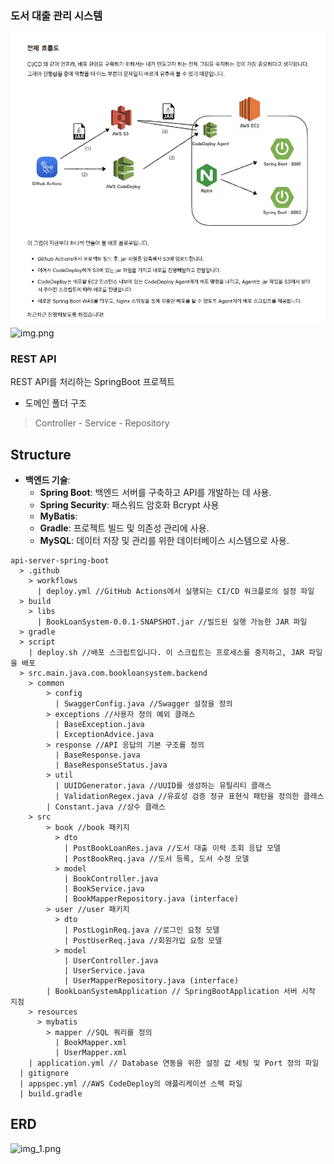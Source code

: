 
### 도서 대출 관리 시스템
![img.png](img.png)![img.png](src/main/resources/static/icon/main.png)
### REST API
REST API를 처리하는 SpringBoot 프로젝트   


- 도메인 폴더 구조
> Controller - Service - Repository


## Structure
- **백엔드 기술**:
    - **Spring Boot**: 백엔드 서버를 구축하고 API를 개발하는 데 사용.
    - **Spring Security**: 패스워드 암호화 Bcrypt 사용
    - **MyBatis**: 
    - **Gradle**: 프로젝트 빌드 및 의존성 관리에 사용.
    - **MySQL**: 데이터 저장 및 관리를 위한 데이터베이스 시스템으로 사용.

```text
api-server-spring-boot
  > .github
    > workflows
      | deploy.yml //GitHub Actions에서 실행되는 CI/CD 워크플로의 설정 파일
  > build
    > libs
      | BookLoanSystem-0.0.1-SNAPSHOT.jar //빌드된 실행 가능한 JAR 파일
  > gradle
  > script
    | deploy.sh //배포 스크립트입니다. 이 스크립트는 프로세스를 중지하고, JAR 파일을 배포
  > src.main.java.com.bookloansystem.backend
    > common
        > config
          | SwaggerConfig.java //Swagger 설정을 정의
        > exceptions //사용자 정의 예외 클래스
          | BaseException.java
          | ExceptionAdvice.java
        > response //API 응답의 기본 구조를 정의
          | BaseResponse.java
          | BaseResponseStatus.java
        > util
          | UUIDGenerator.java //UUID를 생성하는 유틸리티 클래스
          | ValidationRegex.java //유효성 검증 정규 표현식 패턴을 정의한 클래스
        | Constant.java //상수 클래스
    > src
        > book //book 패키지
          > dto
            | PostBookLoanRes.java //도서 대출 이력 조회 응답 모델
            | PostBookReq.java //도서 등록, 도서 수정 모델
          > model
            | BookController.java
            | BookService.java
            | BookMapperRepository.java (interface)       
        > user //user 패키지
          > dto
            | PostLoginReq.java //로그인 요청 모델
            | PostUserReq.java //회원가입 요청 모델
          > model
            | UserController.java
            | UserService.java
            | UserMapperRepository.java (interface)  
        | BookLoanSystemApplication // SpringBootApplication 서버 시작 지점
    > resources
      > mybatis
        > mapper //SQL 쿼리를 정의
          | BookMapper.xml
          | UserMapper.xml
    | application.yml // Database 연동을 위한 설정 값 세팅 및 Port 정의 파일
  | gitignore
  | appspec.yml //AWS CodeDeploy의 애플리케이션 스펙 파일
  | build.gradle
```
## ERD
![img_1.png](src/main/resources/static/icon/ERD.png)



